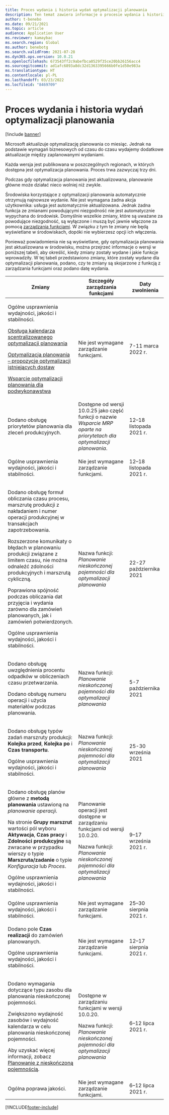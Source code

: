 ```yaml
---
title: Proces wydania i historia wydań optymalizacji planowania
description: Ten temat zawiera informacje o procesie wydania i historii wydań dla optymalizacji planowania.
author: t-benebo
ms.date: 09/21/2021
ms.topic: article
audience: Application User
ms.reviewer: kamaybac
ms.search.region: Global
ms.author: benebotg
ms.search.validFrom: 2021-07-28
ms.dyn365.ops.version: 10.0.21
ms.openlocfilehash: 673543ff2c9abefbca0529f35ce20bb26156acc4
ms.sourcegitcommit: ad1afc6893a8dc32d1363395666b0fe1d50e983a
ms.translationtype: HT
ms.contentlocale: pl-PL
ms.lasthandoff: 03/23/2022
ms.locfileid: "8469709"
---
```

# <a name="planning-optimization-release-process-and-release-history"></a>Proces wydania i historia wydań optymalizacji planowania

[!include [banner](../../includes/banner.md)]

Microsoft aktualizuje optymalizację planowania co miesiąc. Jednak na podstawie wymagań biznesowych od czasu do czasu wydajemy dodatkowe aktualizacje między zaplanowanymi wydaniami.

Każda wersja jest publikowana w poszczególnych regionach, w których dostępna jest optymalizacja planowania. Proces trwa zazwyczaj trzy dni.

Podczas gdy optymalizacja planowania jest aktualizowana, planowanie główne może działać nieco wolniej niż zwykle.

Środowiska korzystające z optymalizacji planowania automatycznie otrzymują najnowsze wydanie. Nie jest wymagana żadna akcja użytkownika: usługa jest automatycznie aktualizowana. Jednak żadna funkcja ze zmianami powodującymi niezgodność nie jest automatycznie wypychana do środowisk. Domyślnie wszelkie zmiany, które są uważane za powodujące niezgodność, są wyłączone i muszą być jawnie włączone za pomocą [zarządzania funkcjami](../../../fin-ops-core/fin-ops/get-started/feature-management/feature-management-overview.md). W związku z tym te zmiany nie będą wyświetlane w środowiskach, dopóki nie wybierzesz opcji ich włączenia.

Ponieważ powiadomienia nie są wyświetlane, gdy optymalizacja planowania jest aktualizowana w środowisku, można przejrzeć informacje o wersji w poniższej tabeli, aby określić, kiedy zmiany zostały wydane i jakie funkcje wprowadziły. W tej tabeli przedstawiono zmiany, które zostały wydane dla optymalizacji planowania, podano, czy te zmiany są skojarzone z funkcją z zarządzania funkcjami oraz podano datę wydania.

| Zmiany | Szczegóły zarządzania funkcjami | Daty zwolnienia |
|---|---|---|
| <p>Ogólne usprawnienia wydajności, jakości i stabilności.<p>[Obsługa kalendarza scentralizowanego optymalizacji planowania](../supply-chain-calendars-master-planning.md)<p>[Optymalizacja planowania – propozycje optymalizacji istniejących dostaw](../action-messages.md)<p>[Wsparcie optymalizacji planowania dla podwykonawstwa](../../production-control/manage-subcontract-work-production.md) | Nie jest wymagane zarządzanie funkcjami. | 7-11 marca 2022 r. |
| <p>Dodano obsługę priorytetów planowania dla zleceń produkcyjnych. | Dostępne od wersji 10.0.25 jako część funkcji o nazwie *Wsparcie MRP oparte na priorytetach dla optymalizacji planowania*. | 12–18 listopada 2021 r. |
| <p>Ogólne usprawnienia wydajności, jakości i stabilności. | Nie jest wymagane zarządzanie funkcjami. | 12–18 listopada 2021 r. |
| <p>Dodano obsługę formuł obliczania czasu procesu, marszrutę produkcji z nakładaniem i numer operacji produkcyjnej w transakcjach zapotrzebowania.</p><p>Rozszerzone komunikaty o błędach w planowaniu produkcji związane z limitem czasu, nie można odnaleźć zdolności produkcyjnych i marszrutą cykliczną.</p><p>Poprawiona spójność podczas obliczania dat przyjęcia i wydania zarówno dla zamówień planowanych, jak i zamówień potwierdzonych.</p><p>Ogólne usprawnienia wydajności, jakości i stabilności. | Nazwa funkcji: *Planowanie nieskończonej pojemności dla optymalizacji planowania* | 22-27 października 2021 |
| <p>Dodano obsługę uwzględnienia procentu odpadków w obliczeniach czasu przetwarzania.</p><p>Dodano obsługę numeru operacji i użycia materiałów podczas planowania. | Nazwa funkcji: *Planowanie nieskończonej pojemności dla optymalizacji planowania* | 5-7 października 2021 |
| <p>Dodano obsługę typów zadań marszruty produkcji: **Kolejka przed**, **Kolejka po** i **Czas transportu**.</p><p>Ogólne usprawnienia wydajności, jakości i stabilności. | Nazwa funkcji: *Planowanie nieskończonej pojemności dla optymalizacji planowania* | 25-30 września 2021 |
| <p>Dodano obsługę planów główne z **metodą planowania** ustawioną na *planowanie operacji*.</p><p>Na stronie **Grupy marszrut** wartości pól wyboru **Aktywacja**, **Czas pracy** i **Zdolności produkcyjne** są zwracane w przypadku wierszy o typie **Marszruta/zadanie** o typie *Konfiguracja* lub *Proces*. </p><p>Ogólne usprawnienia wydajności, jakości i stabilności. | <p>Planowanie operacji jest dostępne w zarządzaniu funkcjami od wersji 10.0.20.</p><p>Nazwa funkcji: *Planowanie nieskończonej pojemności dla optymalizacji planowania*</p>  | 9–17 września 2021 r. |
| Ogólne usprawnienia wydajności, jakości i stabilności. | Nie jest wymagane zarządzanie funkcjami. | 25–30 sierpnia 2021 r. |
| <p>Dodano pole **Czas realizacji** do zamówień planowanych.</p><p>Ogólne usprawnienia wydajności, jakości i stabilności.</p> | Nie jest wymagane zarządzanie funkcjami. | 12–17 sierpnia 2021 r. |
| <p>Dodano wymagania dotyczące typu zasobu dla planowania nieskończonej pojemności.</p><p>Zwiększono wydajność zasobów i wydajność kalendarza w celu planowania nieskończonej pojemności.</p><p>Aby uzyskać więcej informacji, zobacz [Planowanie z nieskończoną pojemnością](infinite-capacity-planning.md). | <p>Dostępne w zarządzaniu funkcjami w wersji 10.0.20.</p><p>Nazwa funkcji: *Planowanie nieskończonej pojemności dla optymalizacji planowania*</p> | 6–12 lipca 2021 r. |
| Ogólna poprawa jakości. | Nie jest wymagane zarządzanie funkcjami. | 6–12 lipca 2021 r. |

[!INCLUDE[footer-include](../../../includes/footer-banner.md)]
